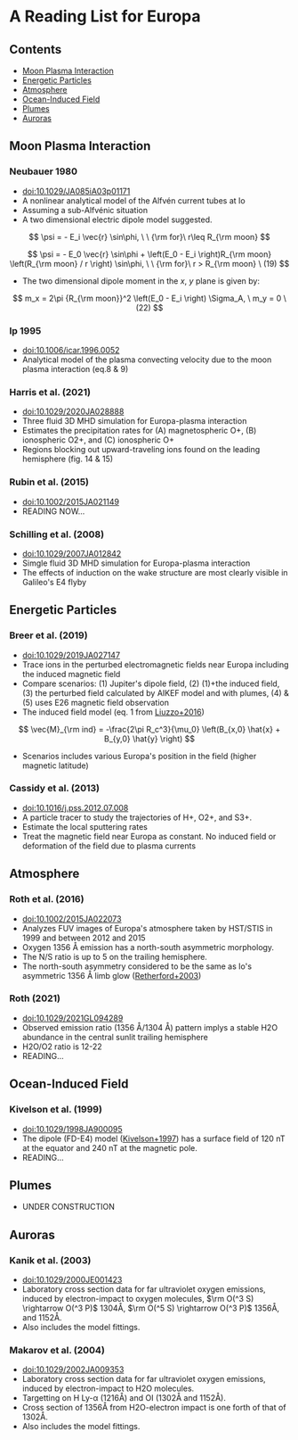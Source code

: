 # A Reading List for Europa
<!--
### et al. ()
- [doi:]()
-->

## Contents
- [Moon Plasma Interaction](#moon-plasma-Interaction)
- [Energetic Particles](#energetic-particles)
- [Atmosphere](#atmosphere)
- [Ocean-Induced Field](#ocean-induced-field)
- [Plumes](#plumes)
- [Auroras](#auroras)

## Moon Plasma Interaction

### Neubauer 1980
- [doi:10.1029/JA085iA03p01171](https://doi.org/10.1029/JA085iA03p01171)
- A nonlinear analytical model of the Alfvén current tubes at Io
- Assuming a sub-Alfvénic situation
- A two dimensional electric dipole model suggested. 

$$
\psi = - E_i \vec{r} \sin\phi, \ \ {\rm for}\ r\leq R_{\rm moon}
$$

$$
\psi = - E_0 \vec{r} \sin\phi + \left(E_0 - E_i \right)R_{\rm moon} \left(R_{\rm moon} / r \right) \sin\phi, \ \ {\rm for}\ r > R_{\rm moon} \ (19)
$$

- The two dimensional dipole moment in the $x$, $y$ plane is given by:

$$
m_x = 2\pi {R_{\rm moon}}^2 \left(E_0 - E_i \right) \Sigma_A, \ m_y = 0 \ (22)
$$

### Ip 1995
- [doi:10.1006/icar.1996.0052](https://doi.org/10.1006/icar.1996.0052)
- Analytical model of the plasma convecting velocity due to the moon plasma interaction (eq.8 & 9)

### Harris et al. (2021)
- [doi:10.1029/2020JA028888](https://doi.org/10.1029/2020JA028888)
- Three fluid 3D MHD simulation for Europa-plasma interaction
- Estimates the precipitation rates for (A) magnetospheric O+, (B) ionospheric O2+, and (C) ionospheric O+ 
- Regions blocking out upward-traveling ions found on the leading hemisphere (fig. 14 & 15)


### Rubin et al. (2015)
- [doi:10.1002/2015JA021149](https://doi.org/10.1002/2015JA021149)
- READING NOW...

### Schilling et al. (2008)
- [doi:10.1029/2007JA012842](https://doi.org/10.1029/2007JA012842)
- Simgle fluid 3D MHD simulation for Europa-plasma interaction
- The effects of induction on the wake structure are most clearly visible in Galileo's E4 flyby

## Energetic Particles

### Breer et al. (2019)
- [doi:10.1029/2019JA027147](https://doi.org/10.1029/2019JA027147)
- Trace ions in the perturbed electromagnetic fields near Europa including the induced magnetic field
- Compare scenarios: (1) Jupiter's dipole field, (2) (1)+the induced field, (3) the perturbed field calculated by AIKEF model and with plumes, (4) & (5) uses E26 magnetic field observation
- The induced field model (eq. 1 from [Liuzzo+2016](https://doi.org/10.1002/2016JA023236))

$$
\vec{M}_{\rm ind} = -\frac{2\pi R_c^3}{\mu_0} \left(B_{x,0} \hat{x} + B_{y,0} \hat{y} \right)
$$


- Scenarios includes various Europa's position in the field (higher magnetic latitude)


### Cassidy et al. (2013)
- [doi:10.1016/j.pss.2012.07.008](https://doi.org/10.1016/j.pss.2012.07.008)
- A particle tracer to study the trajectories of H+, O2+, and S3+.
- Estimate the local sputtering rates
- Treat the magnetic field near Europa as constant. No induced field or deformation of the field due to plasma currents

## Atmosphere

### Roth et al. (2016)
- [doi:10.1002/2015JA022073](https://doi.org/10.1002/2015JA022073)
- Analyzes FUV images of Europa's atmosphere taken by HST/STIS in 1999 and between 2012 and 2015
- Oxygen 1356 Å emission has a north-south asymmetric morphology.
- The N/S ratio is up to 5 on the trailing hemisphere.
- The north-south asymmetry considered to be the same as Io's asymmetric 1356 Å limb glow ([Retherford+2003](https://doi.org/10.1029/2002JA009710))

### Roth (2021)
- [doi:10.1029/2021GL094289](https://doi.org/10.1029/2021GL094289)
- Observed emission ratio (1356 Å/1304 Å) pattern implys a stable H2O abundance in the central sunlit trailing hemisphere
- H2O/O2 ratio is 12-22
- READING...

## Ocean-Induced Field

### Kivelson et al. (1999)
- [doi:10.1029/1998JA900095](https://doi.org/10.1029/1998JA900095)
- The dipole (FD-E4) model ([Kivelson+1997](https://doi.org/10.1126/science.276.5316.1239)) has a surface field of 120 nT at the equator and 240 nT at the magnetic pole.
- READING...

## Plumes
- UNDER CONSTRUCTION

## Auroras
### Kanik et al. (2003)
- [doi:10.1029/2000JE001423](https://doi.org/10.1029/2000JE001423)
- Laboratory cross section data for far ultraviolet oxygen emissions, induced by electron-impact to oxygen molecules, $\rm O(^3 S) \rightarrow O(^3 P)$ 1304Å, $\rm O(^5 S) \rightarrow O(^3 P)$ 1356Å, and 1152Å.
- Also includes the model fittings.

### Makarov et al. (2004)
- [doi:10.1029/2002JA009353](https://doi.org/10.1029/2002JA009353)
- Laboratory cross section data for far ultraviolet oxygen emissions, induced by electron-impact to H2O molecules.
- Targetting on H Ly-α (1216Å) and OI (1302Å and 1152Å).
- Cross section of 1356Å from H2O-electron impact is one forth of that of 1302Å.
- Also includes the model fittings.